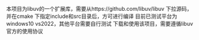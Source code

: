 本项目为libuv的一个扩展库，需要从https://github.com/libuv/libuv 下拉源码，并在cmake 下指定include和src目录后，方可进行编译
目前已测试平台为windows10 vs2022，其他平台需要自行测试
下载和使用该项目，需要遵循libuv官方的使用协议
